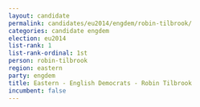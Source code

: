 ```yaml
---
layout: candidate
permalink: candidates/eu2014/engdem/robin-tilbrook/
categories: candidate engdem
election: eu2014
list-rank: 1
list-rank-ordinal: 1st
person: robin-tilbrook
region: eastern
party: engdem
title: Eastern - English Democrats - Robin Tilbrook
incumbent: false
---
```


